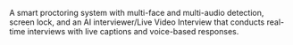 A smart proctoring system with multi-face and multi-audio detection, screen lock, and an AI interviewer/Live Video Interview that conducts real-time interviews with live captions and voice-based responses.
